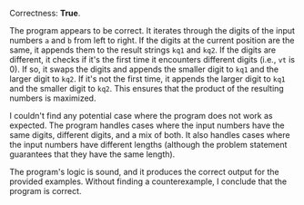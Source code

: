 Correctness: **True**.

The program appears to be correct. It iterates through the digits of the input numbers `a` and `b` from left to right. If the digits at the current position are the same, it appends them to the result strings `kq1` and `kq2`. If the digits are different, it checks if it's the first time it encounters different digits (i.e., `vt` is 0). If so, it swaps the digits and appends the smaller digit to `kq1` and the larger digit to `kq2`. If it's not the first time, it appends the larger digit to `kq1` and the smaller digit to `kq2`. This ensures that the product of the resulting numbers is maximized.

I couldn't find any potential case where the program does not work as expected. The program handles cases where the input numbers have the same digits, different digits, and a mix of both. It also handles cases where the input numbers have different lengths (although the problem statement guarantees that they have the same length).

The program's logic is sound, and it produces the correct output for the provided examples. Without finding a counterexample, I conclude that the program is correct.